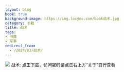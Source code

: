 ```yaml
---
layout: blog
book: true
background-image: https://img.locyoo.com/book战术.jpg
category: 书籍
title: 战术
tags:
- 书籍
- 军事
redirect_from:
  - /2024/03/战术/
---
```

![](https://img.locyoo.com/book战术.jpg)
战术: <a name = "ref1" href="https://url18.ctfile.com/f/50983618-1350065777-b4209a?p=3619">点击下载</a>，访问密码请点击右上方“关于”自行查看